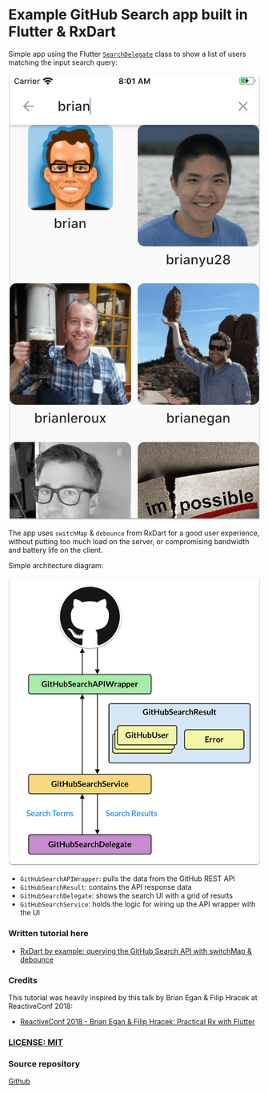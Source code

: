 # Example GitHub Search app built in Flutter & RxDart

Simple app using the Flutter [`SearchDelegate`](https://api.flutter.dev/flutter/material/SearchDelegate-class.html) class to show a list of users matching the input search query:

![](media/github-search-flutter-screenshot.png)

The app uses `switchMap` & `debounce` from RxDart for a good user experience, without putting too much load on the server, or compromising bandwidth and battery life on the client.

Simple architecture diagram:

![](media/github-search-diagram.png)

- `GitHubSearchAPIWrapper`: pulls the data from the GitHub REST API
- `GitHubSearchResult`: contains the API response data
- `GitHubSearchDelegate`: shows the search UI with a grid of results
- `GitHubSearchService`: holds the logic for wiring up the API wrapper with the UI

### Written tutorial here

- [RxDart by example: querying the GitHub Search API with switchMap & debounce](https://codewithandrea.com/videos/2020-05-11-rxdart-by-example-github-search/)

### Credits

This tutorial was heavily inspired by this talk by Brian Egan & Filip Hracek at ReactiveConf 2018:

- [ReactiveConf 2018 - Brian Egan & Filip Hracek: Practical Rx with Flutter](https://youtu.be/7O1UO5rEpRc)

### [LICENSE: MIT](LICENSE.md)

### Source repository
[Github](https://github.com/bizz84/github_search_flutter_client_rxdart_example)
